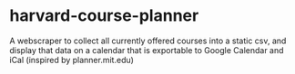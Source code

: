 # harvard-course-planner
A webscraper to collect all currently offered courses into a static csv, and display that data on a calendar that is exportable to Google Calendar and iCal (inspired by planner.mit.edu)
